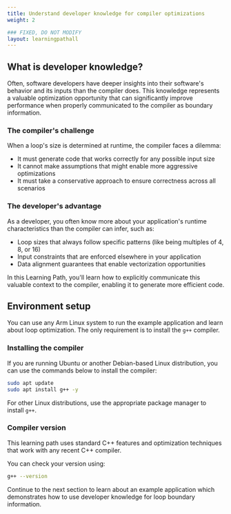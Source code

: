 ```yaml
---
title: Understand developer knowledge for compiler optimizations
weight: 2

### FIXED, DO NOT MODIFY
layout: learningpathall
---
```


## What is developer knowledge?

Often, software developers have deeper insights into their software's behavior and its inputs than the compiler does. This knowledge represents a valuable optimization opportunity that can significantly improve performance when properly communicated to the compiler as boundary information.

### The compiler's challenge

When a loop's size is determined at runtime, the compiler faces a dilemma:
- It must generate code that works correctly for any possible input size
- It cannot make assumptions that might enable more aggressive optimizations
- It must take a conservative approach to ensure correctness across all scenarios

### The developer's advantage

As a developer, you often know more about your application's runtime characteristics than the compiler can infer, such as:
- Loop sizes that always follow specific patterns (like being multiples of 4, 8, or 16)
- Input constraints that are enforced elsewhere in your application
- Data alignment guarantees that enable vectorization opportunities

In this Learning Path, you'll learn how to explicitly communicate this valuable context to the compiler, enabling it to generate more efficient code.

## Environment setup

You can use any Arm Linux system to run the example application and learn about loop optimization. The only requirement is to install the `g++` compiler.

### Installing the compiler

If you are running Ubuntu or another Debian-based Linux distribution, you can use the commands below to install the compiler:

```bash
sudo apt update
sudo apt install g++ -y
```

For other Linux distributions, use the appropriate package manager to install `g++`.

### Compiler version

This learning path uses standard C++ features and optimization techniques that work with any recent C++ compiler.

You can check your version using:

```bash
g++ --version
```

Continue to the next section to learn about an example application which demonstrates how to use developer knowledge for loop boundary information.